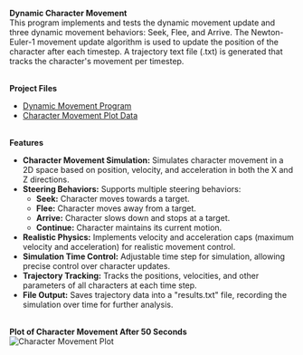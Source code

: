 <b>Dynamic Character Movement</b>
<br>This program implements and tests the dynamic movement update and three dynamic movement behaviors: Seek, Flee, and Arrive. The Newton-Euler-1 movement update algorithm is used to update the position of the character after each timestep. A trajectory text file (.txt) is generated that tracks the character's movement per timestep. </br>

<br><b>Project Files</b></br>
  - [Dynamic Movement Program](https://github.com/EricDelgado993/Dynamic-Movement/blob/main/Dynamic%20Movement%20Project/Dynamic%20Character%20Movement.py)
  - [Character Movement Plot Data](https://github.com/EricDelgado993/Dynamic-Movement/blob/main/Dynamic%20Movement%20Project/Character%20Movement%20Plot%20Data.txt)

<br><b>Features</b></br>
  - <b>Character Movement Simulation:</b> Simulates character movement in a 2D space based on position, velocity, and acceleration in both the X and Z directions.
  - <b>Steering Behaviors:</b> Supports multiple steering behaviors:
    - <b>Seek:</b> Character moves towards a target.
    - <b>Flee:</b> Character moves away from a target.
    - <b>Arrive:</b> Character slows down and stops at a target.
    - <b>Continue:</b> Character maintains its current motion.
  - <b>Realistic Physics:</b> Implements velocity and acceleration caps (maximum velocity and acceleration) for realistic movement control.
  - <b>Simulation Time Control:</b> Adjustable time step for simulation, allowing precise control over character updates.
  - <b>Trajectory Tracking:</b> Tracks the positions, velocities, and other parameters of all characters at each time step.
  - <b>File Output:</b> Saves trajectory data into a "results.txt" file, recording the simulation over time for further analysis.

<br><b>Plot of Character Movement After 50 Seconds</b></br>
![Character Movement Plot](https://github.com/user-attachments/assets/6280a0c9-e58f-461a-9218-e4118a9054bc)

